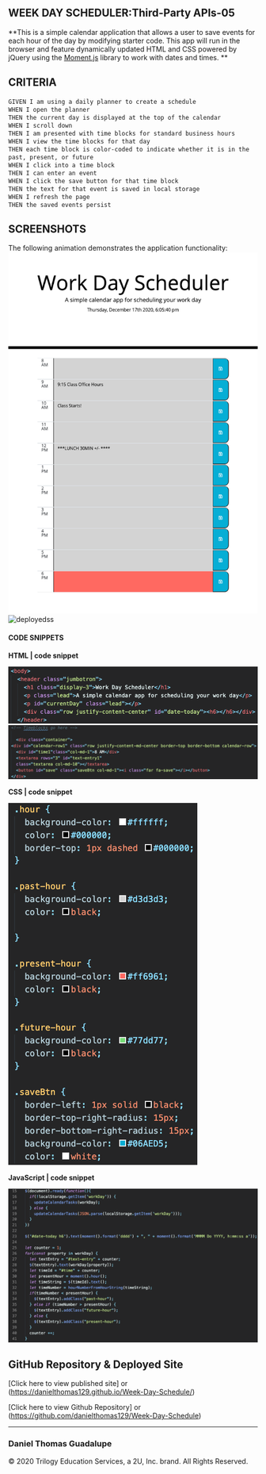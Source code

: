 
## WEEK DAY SCHEDULER:Third-Party APIs-05

**This is a simple calendar application that allows a user to save events for each hour of the day by modifying starter code. This app will run in the browser and feature dynamically updated HTML and CSS powered by jQuery using the [Moment.js](https://momentjs.com/) library to work with dates and times. **


## CRITERIA
```
GIVEN I am using a daily planner to create a schedule
WHEN I open the planner
THEN the current day is displayed at the top of the calendar
WHEN I scroll down
THEN I am presented with time blocks for standard business hours
WHEN I view the time blocks for that day
THEN each time block is color-coded to indicate whether it is in the past, present, or future
WHEN I click into a time block
THEN I can enter an event
WHEN I click the save button for that time block
THEN the text for that event is saved in local storage
WHEN I refresh the page
THEN the saved events persist
```

## SCREENSHOTS

The following animation demonstrates the application functionality:
![deployed-io](assets/deployed-io.png)
![deployedss](assets/deployedpng)

#### CODE SNIPPETS

**HTML | code snippet**

![HTL](assets/wds-jumbodmyt.png)
![HTL](assets/wds-row-time.png)

**CSS | code snippet**

![CSS](assets/wds-styles.png)

**JavaScript | code snippet**

![JS](assets/js-functions.png)

## GitHub Repository & Deployed Site


[Click here to view published site] or (https://danielthomas129.github.io/Week-Day-Schedule/)

[Click here to view Github Repository] or (https://github.com/danielthomas129/Week-Day-Schedule)
- - -

### Daniel Thomas Guadalupe

© 2020 Trilogy Education Services, a 2U, Inc. brand. All Rights Reserved.
